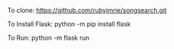 To clone: https://github.com/rubyimrie/songsearch.git

To Install Flask:
  python -m pip install flask    

To Run:
 python -m flask run 
